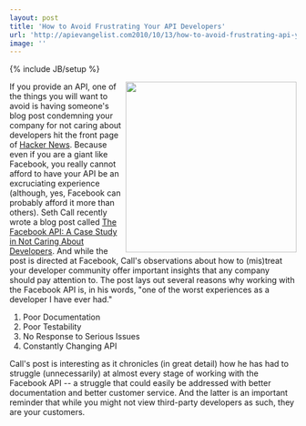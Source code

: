 ```yaml
---
layout: post
title: 'How to Avoid Frustrating Your API Developers'
url: 'http://apievangelist.com2010/10/13/how-to-avoid-frustrating-api-your-developers/'
image: ''
---
```

{% include JB/setup %}
<img src="http://kinlane-productions.s3.amazonaws.com/api-evangelist/facebook-developers.png"  width="300" align="right" />If you provide an API, one of the things you will want to avoid is having someone's blog post condemning your company for not caring about developers hit the front page of <a href="http://news.ycombinator.com">Hacker News</a>. Because even if you are a giant like Facebook, you really cannot afford to have your API be an excruciating experience (although, yes, Facebook can probably afford it more than others).
Seth Call recently wrote a blog post called <a href="http://www.sethcall.com/blog/2010/09/30/facebook-api-does-not-care/">The Facebook API: A Case Study in Not Caring About Developers</a><a>. And while the post is directed at Facebook, Call's observations about how to (mis)treat your developer community offer important insights that any company should pay attention to.</a>
<a>The post lays out several reasons why working with the Facebook API is, in his words, "one of the worst experiences as a developer I have ever had."</a>
<ol >
     <li>
          <a>Poor Documentation</a>
     </li>
     <li>
          <a>Poor Testability</a>
     </li>
     <li>
          <a>No Response to Serious Issues</a>
     </li>
     <li>
          <a>Constantly Changing API</a>
     </li>
</ol><a>Call's post is interesting as it chronicles (in great detail) how he has had to struggle (unnecessarily) at almost every stage of working with the Facebook API -- a struggle that could easily be addressed with better documentation and better customer service.</a>
<a>And the latter is an important reminder that while you might not view third-party developers as such, they are your customers.</a>
